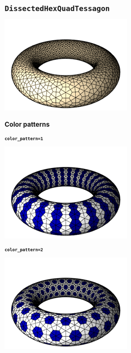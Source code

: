 # `DissectedHexQuadTessagon`

![DissectedHexQuadTessagon](../images/types/dissected_hex_quad_tessagon.png)

## Color patterns

### `color_pattern=1`

![DissectedHexQuadTessagon color pattern 1](../images/types/dissected_hex_quad_tessagon_color1.png)

### `color_pattern=2`

![DissectedHexQuadTessagon color pattern 2](../images/types/dissected_hex_quad_tessagon_color2.png)
